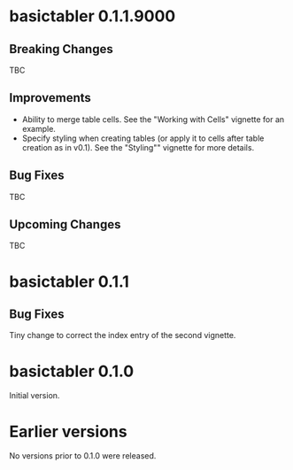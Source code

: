 basictabler 0.1.1.9000
================

Breaking Changes
----------------

TBC 

Improvements
----------------

* Ability to merge table cells.  See the "Working with Cells" vignette for an example.
* Specify styling when creating tables (or apply it to cells after table creation as in v0.1).  See the "Styling"" vignette for more details. 

Bug Fixes
----------------

TBC

Upcoming Changes
----------------

TBC

basictabler 0.1.1
================

Bug Fixes
----------------

Tiny change to correct the index entry of the second vignette.


basictabler 0.1.0
================

Initial version.

Earlier versions
================

No versions prior to 0.1.0 were released.
